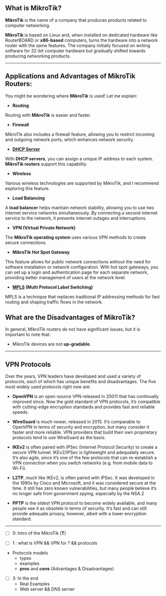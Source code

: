 ## What is **MikroTik**?

**MikroTik** is the name of a company that produces products related to computer networking.

**MikroTik** is based on Linux and, when installed on dedicated hardware like RouterBOARD or **x86-based** computers, turns the hardware into a network router with the same features. The company initially focused on writing software for 32-bit computer hardware but gradually shifted towards producing networking products.

---
## Applications and **Advantages** of MikroTik Routers:

You might be wondering where **MikroTik** is used! Let me explain:

- **Routing**

Routing with **MikroTik** is easier and faster.

- **Firewall**

MikroTik also includes a firewall feature, allowing you to restrict incoming and outgoing network ports, which enhances network security.

- **[DHCP Server](./DHCP.md)**

With **DHCP servers**, you can assign a unique IP address to each system. **MikroTik routers** support this capability.

- **Wireless**

Various wireless technologies are supported by MikroTik, and I recommend exploring this feature.

- **Load Balancing**

A **load balancer** helps maintain network stability, allowing you to use two internet service networks simultaneously. By connecting a second internet service to the network, it prevents internet outages and interruptions.

- **VPN (Virtual Private Network)**

The **MikroTik operating system** uses various VPN methods to create secure connections.

- **MikroTik Hot Spot Gateway**

This feature allows for public network connections without the need for software installation or network configuration. With hot spot gateways, you can set up a login and authentication page for each separate network, providing better management of users at the network level.

- **[MPLS](./MPLS.md) (Multi Protocol Label Switching)**

MPLS is a technique that replaces traditional IP addressing methods for fast routing and shaping traffic flows in the network.

## What are the **Disadvantages** of MikroTik?

In general, MikroTik routers do not have significant issues, but it is important to note that:

- MikroTik devices are not **up-gradable**.

---
## **VPN** Protocols

Over the years, VPN leaders have developed and used a variety of protocols, each of which has unique benefits and disadvantages. The five most widely used protocols right now are:

- **OpenVPN** is an open-source VPN released in 20011 that has continually improved since. Now the gold standard of VPN protocols, it’s compatible with cutting-edge encryption standards and provides fast and reliable speeds.  
  
- **WireGuard** is much newer, released in 2015. It’s comparable to OpenVPN in terms of security and encryption, but many consider it faster and more reliable. VPN providers that build their own proprietary protocols tend to use WireGuard as the basis.
  
- **IKEv2** is often paired with IPSec (Internet Protocol Security) to create a secure VPN tunnel. IKEv2/IPSec is lightweight and adequately secure. It’s also agile, since it’s one of the few protocols that can re-establish a VPN connection when you switch networks (e.g. from mobile data to Wi-Fi).
  
- **L2TP**, much like IKEv2, is often paired with IPSec. It was developed in the 1990s by Cisco and Microsoft, and it was considered secure at the time. It still has zero known vulnerabilities, but many people believe it’s no longer safe from government spying, especially by the NSA.2
  
- **PPTP** is the oldest VPN protocol to become widely available, and many people see it as obsolete in terms of security. It’s fast and can still provide adequate privacy, however, albeit with a lower encryption standard.

--- 

- [ ] 0: Intro of the MikroTik (**T**)

- [ ] 1 : what is VPN && VPN for ? && protocols 
- Protocols models 
	- types 
	- examples
	- **pros** and **cons** (Advantages & Disadvantages)

- [ ] 3: In the end 
	- Real Examples
	- Web server && DNS server 
	
  